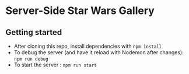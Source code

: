 # Server-Side Star Wars Gallery

## Getting started

* After cloning this repo, install dependencies with `npm install`
* To debug the server (and have it reload with Nodemon after changes): `npm run debug`
* To start the server : `npm run start`
